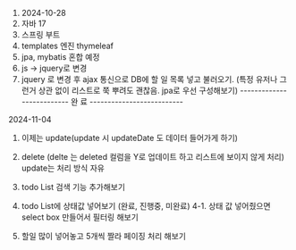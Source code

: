 1. 2024-10-28
2. 자바 17
2. 스프링 부트
3. templates 엔진 thymeleaf
4. jpa, mybatis 혼합 예정
5. js -> jquery로 변경
6. jquery 로 변경 후 ajax 통신으로 DB에 할 일 목록 넣고 불러오기.
   (특정 유저나 그런거 상관 없이 리스트로 쭉 뿌려도 괜찮음.
    jpa로 우선 구성해보기)
   -------------------------- 완 료 --------------------------

2024-11-04
1. 이제는 update(update 시 updateDate 도 데이터 들어가게 하기) 
2. delete (delte 는 deleted 컬럼을 Y로 업데이트 하고 리스트에 보이지 않게 처리)
update는 처리 방식 자유

3. todo List 검색 기능 추가해보기
4. todo List에 상태값 넣어보기 (완료, 진행중, 미완료)
4-1. 상태 값 넣어줬으면 select box 만들어서 필터링 해보기
5. 할일 많이 넣어놓고 5개씩 짤라 페이징 처리 해보기
